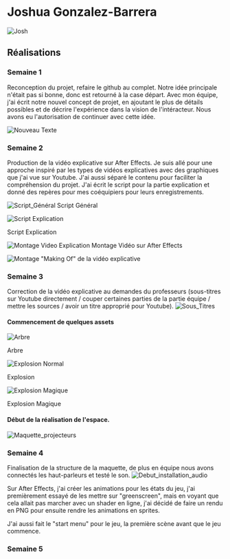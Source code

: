 # Joshua Gonzalez-Barrera

<!--<img src="./josh_00000.jpg" alt="josh" width="720"/>-->
![Josh](./josh_00000.jpg)

 ## Réalisations

 <!-- Une image par semaine de la réalisation dont tu es le plus fier avec une légende -->
### Semaine 1
Reconception du projet, refaire le github au complet. Notre idée principale n'était pas si bonne, donc est retourné à la case départ. Avec mon équipe, j'ai écrit notre nouvel concept de projet, en ajoutant le plus de détails possibles et de décrire l'expérience dans la vision de l'intéracteur. Nous avons eu l'autorisation de continuer avec cette idée.

![Nouveau Texte](../../Assets/images/images_doc_joshua/nouveauText.jpg)

### Semaine 2
Production de la vidéo explicative sur After Effects. Je suis allé pour une approche inspiré par les types de vidéos explicatives avec des graphiques que j'ai vue sur Youtube. J'ai aussi séparé le contenu pour faciliter la compréhension du projet. J'ai écrit le script pour la partie explication et donné des repères pour mes coéquipiers pour leurs enregistrements.

![Script_Général](../../Assets/images/images_doc_joshua/scriptGeneral.jpg)
Script Général

![Script Explication](../../Assets/images/images_doc_joshua/scriptExplication.jpg)

Script Explication

![Montage Video Explication](../../Assets/images/images_doc_joshua/montage_etheria.jpg)
Montage Vidéo sur After Effects

![Montage](../../Assets/images/images_doc_joshua/montage_video.jpg)
"Making Of" de la vidéo explicative

### Semaine 3 
Correction de la vidéo explicative au demandes du professeurs (sous-titres sur Youtube directement / couper certaines parties de la partie équipe / mettre les sources / avoir un titre approprié pour Youtube).
![Sous_Titres](../../Assets/images/images_doc_joshua/soustitres.jpg)

#### Commencement de quelques assets

![Arbre](../../Assets/images/images_doc_joshua/tree.png) 

Arbre

![Explosion Normal](../../Assets/images/images_doc_joshua/explosion.gif)

Explosion

![Explosion Magique](../../Assets/images/images_doc_joshua/explosion_magic.gif)

Explosion Magique

#### Début de la réalisation de l'espace.

![Maquette_projecteurs](../../Assets/images/images_doc_joshua/InstallationMaquette.jpg)

### Semaine 4
Finalisation de la structure de la maquette, de plus en équipe nous avons connectés les haut-parleurs et testé le son. 
![Debut_installation_audio](../../Assets/images/images_doc_joshua/audioInstallation.jpg)

Sur After Effects, j'ai créer les animations pour les états du jeu, j'ai premièrement essayé de les mettre sur "greenscreen", mais en voyant que cela allait pas marcher avec un shader en ligne, j'ai décidé de faire un rendu en PNG pour ensuite rendre les animations en sprites. 

J'ai aussi fait le "start menu" pour le jeu, la première scène avant que le jeu commence.

### Semaine 5
